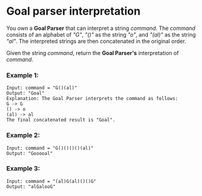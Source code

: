 # Goal parser interpretation

You own a **Goal Parser** that can interpret a string *command*. The *command* consists of an alphabet of *"G"*, *"()"* as the string *"o"*, and *"(al)"* as the string *"al"*. The interpreted strings are then concatenated in the original order.

Given the string *command*, return the **Goal Parser's** interpretation of *command*.

### Example 1:
    Input: command = "G()(al)"
    Output: "Goal"
    Explanation: The Goal Parser interprets the command as follows:
    G -> G
    () -> o
    (al) -> al
    The final concatenated result is "Goal".

### Example 2:
    Input: command = "G()()()()(al)"
    Output: "Gooooal"

### Example 3:
    Input: command = "(al)G(al)()()G"
    Output: "alGalooG"